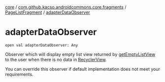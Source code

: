 [core](../../index.md) / [com.github.kacso.androidcommons.core.fragments](../index.md) / [PageListFragment](index.md) / [adapterDataObserver](.)

# adapterDataObserver

`open val adapterDataObserver: Any`

Observer which will display empty list view returned by [getEmptyListView](get-empty-list-view.md) to the user
when there is no data in [RecyclerView](#).

You can override this observer if default implementation does not meet your requirements.

